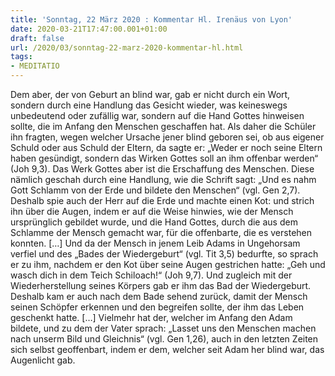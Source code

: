 ```yaml
---
title: 'Sonntag, 22 März 2020 : Kommentar Hl. Irenäus von Lyon'
date: 2020-03-21T17:47:00.001+01:00
draft: false
url: /2020/03/sonntag-22-marz-2020-kommentar-hl.html
tags: 
- MEDITATIO
---
```


Dem aber, der von Geburt an blind war, gab er nicht durch ein Wort, sondern durch eine Handlung das Gesicht wieder, was keineswegs unbedeutend oder zufällig war, sondern auf die Hand Gottes hinweisen sollte, die im Anfang den Menschen geschaffen hat. Als daher die Schüler ihn fragten, wegen welcher Ursache jener blind geboren sei, ob aus eigener Schuld oder aus Schuld der Eltern, da sagte er: „Weder er noch seine Eltern haben gesündigt, sondern das Wirken Gottes soll an ihm offenbar werden“ (Joh 9,3). Das Werk Gottes aber ist die Erschaffung des Menschen. Diese nämlich geschah durch eine Handlung, wie die Schrift sagt: „Und es nahm Gott Schlamm von der Erde und bildete den Menschen“ (vgl. Gen 2,7). Deshalb spie auch der Herr auf die Erde und machte einen Kot: und strich ihn über die Augen, indem er auf die Weise hinwies, wie der Mensch ursprünglich gebildet wurde, und die Hand Gottes, durch die aus dem Schlamme der Mensch gemacht war, für die offenbarte, die es verstehen konnten. \[…\] Und da der Mensch in jenem Leib Adams in Ungehorsam verfiel und des „Bades der Wiedergeburt“ (vgl. Tit 3,5) bedurfte, so sprach er zu ihm, nachdem er den Kot über seine Augen gestrichen hatte: „Geh und wasch dich in dem Teich Schiloach!“ (Joh 9,7). Und zugleich mit der Wiederherstellung seines Körpers gab er ihm das Bad der Wiedergeburt. Deshalb kam er auch nach dem Bade sehend zurück, damit der Mensch seinen Schöpfer erkennen und den begreifen sollte, der ihm das Leben geschenkt hatte. \[…\] Vielmehr hat der, welcher im Anfang den Adam bildete, und zu dem der Vater sprach: „Lasset uns den Menschen machen nach unserm Bild und Gleichnis“ (vgl. Gen 1,26), auch in den letzten Zeiten sich selbst geoffenbart, indem er dem, welcher seit Adam her blind war, das Augenlicht gab.